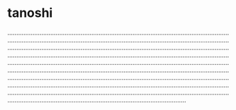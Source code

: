 # tanoshi
................................................................................................................................................................................................................................................................................................................................................................................................................................................................................................................................................................................................................................................................................................................................................................................................................................................................................................................................................................................................................................................................................................................................................................................................................................................................